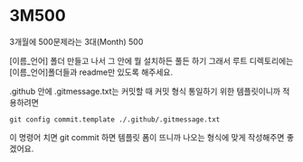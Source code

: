 # 3M500
3개월에 500문제라는 3대(Month) 500

[이름_언어] 폴더 만들고 나서 그 안에 뭘 설치하든 풀든 하기
그래서 루트 디렉토리에는 [이름_언어]폴더들과 readme만 있도록 해주세요.

.github 안에 .gitmessage.txt는 커밋할 때 커밋 형식 통일하기 위한 템플릿이니까 적용하려면 
```
git config commit.template ./.github/.gitmessage.txt
```
이 명령어 치면 git commit 하면 템플릿 폼이 뜨니까 나오는 형식에 맞게 작성해주면 좋겠어요.